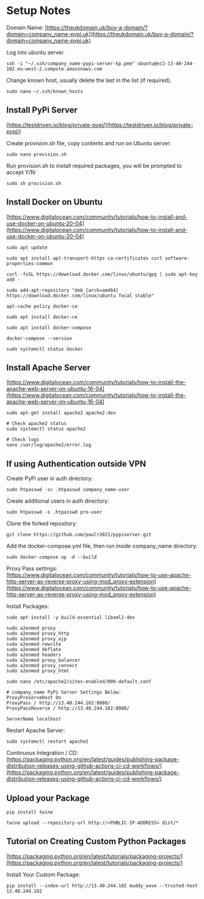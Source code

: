 # Setup Notes
Domain Name: [https://theukdomain.uk/buy-a-domain/?domain=company_name-pypi.uk](https://theukdomain.uk/buy-a-domain/?domain=company_name-pypi.uk)

Log into ubuntu server.
```shell
ssh -i "~/.ssh/company_name-pypi-server-kp.pem" ubuntu@ec2-13-40-244-102.eu-west-2.compute.amazonaws.com
```

Change known host, usually delete the last in the list (if required).
```shell
sudo nano ~/.ssh/known_hosts
```

## Install PyPi Server
[https://testdriven.io/blog/private-pypi/](https://testdriven.io/blog/private-pypi/)

Create provision.sh file, copy contents and run on Ubuntu server:
```shell
sudo nano provision.sh
```
Run provision.sh to install required packages, you will be prompted to accept Y/N:
```shell
sudo sh provision.sh
```

## Install Docker on Ubuntu
[https://www.digitalocean.com/community/tutorials/how-to-install-and-use-docker-on-ubuntu-20-04](https://www.digitalocean.com/community/tutorials/how-to-install-and-use-docker-on-ubuntu-20-04)

```shell
sudo apt update

sudo apt install apt-transport-https ca-certificates curl software-properties-common

curl -fsSL https://download.docker.com/linux/ubuntu/gpg | sudo apt-key add -

sudo add-apt-repository "deb [arch=amd64] https://download.docker.com/linux/ubuntu focal stable"

apt-cache policy docker-ce

sudo apt install docker-ce

sudo apt install docker-compose

docker-compose --version

sudo systemctl status docker
```

## Install Apache Server

[https://www.digitalocean.com/community/tutorials/how-to-install-the-apache-web-server-on-ubuntu-16-04](https://www.digitalocean.com/community/tutorials/how-to-install-the-apache-web-server-on-ubuntu-16-04)

```shell
sudo apt-get install apache2 apache2-dev

# Check apache2 status
sudo systemctl status apache2

# Check logs
nano /var/log/apache2/error.log
```

## If using Authentication outside VPN

Create PyPi user in auth directory:
```shell
sudo htpasswd -sc .htpasswd company_name-user
```

Create additional users in auth directory:
```shell
sudo htpasswd -s .htpasswd pro-user
```

Clone the forked repository:
```shell
git clone https://github.com/paulr2021/pypiserver.git
```

Add the docker-compose.yml file, then run inside company_name directory:
```shell
sudo docker-compose up -d --build
```

Proxy Pass settings:
[https://www.digitalocean.com/community/tutorials/how-to-use-apache-http-server-as-reverse-proxy-using-mod_proxy-extension](https://www.digitalocean.com/community/tutorials/how-to-use-apache-http-server-as-reverse-proxy-using-mod_proxy-extension)

Install Packages:
```shell
sudo apt install -y build-essential libxml2-dev

sudo a2enmod proxy
sudo a2enmod proxy_http
sudo a2enmod proxy_ajp
sudo a2enmod rewrite
sudo a2enmod deflate
sudo a2enmod headers
sudo a2enmod proxy_balancer
sudo a2enmod proxy_connect
sudo a2enmod proxy_html

sudo nano /etc/apache2/sites-enabled/000-default.conf
```

```shell
# company_name PyPi Server Settings Below:
ProxyPreserveHost On
ProxyPass / http://13.40.244.102:8080/
ProxyPassReverse / http://13.40.244.102:8080/

ServerName localhost
```
Restart Apache Server:
```shell
sudo systemctl restart apache2
```

Continuous Integration / CD:
[https://packaging.python.org/en/latest/guides/publishing-package-distribution-releases-using-github-actions-ci-cd-workflows/](https://packaging.python.org/en/latest/guides/publishing-package-distribution-releases-using-github-actions-ci-cd-workflows/)

## Upload your Package
```shell
pip install twine

twine upload --repository-url http://<PUBLIC-IP-ADDRESS> dist/*
```

## Tutorial on Creating Custom Python Packages
[https://packaging.python.org/en/latest/tutorials/packaging-projects/](https://packaging.python.org/en/latest/tutorials/packaging-projects/)

Install Your Custom Package:
```shell
pip install --index-url http://13.40.244.102 muddy_wave --trusted-host 13.40.244.102
```